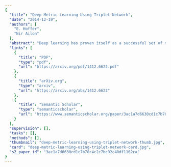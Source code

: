 ```yaml
---
{
  "title": "Deep Metric Learning Using Triplet Network",
  "date": "2014-12-19",
  "authors": [
    "E. Hoffer",
    "Nir Ailon"
  ],
  "abstract": "Deep learning has proven itself as a successful set of models for learning useful semantic representations of data. These, however, are mostly implicitly learned as part of a classification task. In this paper we propose the triplet network model, which aims to learn useful representations by distance comparisons. A similar model was defined by Wang et al. (2014), tailor made for learning a ranking for image information retrieval. Here we demonstrate using various datasets that our model learns a better representation than that of its immediate competitor, the Siamese network. We also discuss future possible usage as a framework for unsupervised learning.",
  "links": [
    {
      "title": "PDF",
      "type": "pdf",
      "url": "https://arxiv.org/pdf/1412.6622.pdf"
    },
    {
      "title": "arXiv.org",
      "type": "arxiv",
      "url": "https://arxiv.org/abs/1412.6622"
    },
    {
      "title": "Semantic Scholar",
      "type": "semanticscholar",
      "url": "https://www.semanticscholar.org/paper/3ac1a7d6630cd1c7b70c4c2c7bc92c40df1162ca"
    }
  ],
  "supervision": [],
  "tasks": [],
  "methods": [],
  "thumbnail": "deep-metric-learning-using-triplet-network-thumb.jpg",
  "card": "deep-metric-learning-using-triplet-network-card.jpg",
  "s2_paper_id": "3ac1a7d6630cd1c7b70c4c2c7bc92c40df1162ca"
}
---
```


